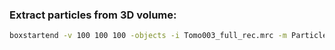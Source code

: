 ### Extract particles from 3D volume:

```sh
boxstartend -v 100 100 100 -objects -i Tomo003_full_rec.mrc -m ParticlePicking.mod -se volume 
```
